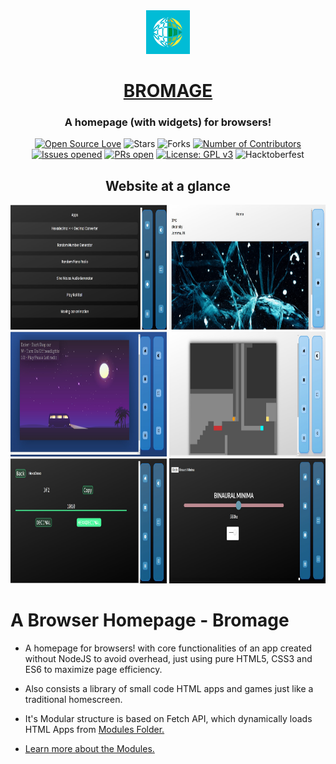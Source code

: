  <div align="center">
 <img src="icon.webp" height=70px />
</div>

<h1 align="center" ><a href="https://n-ce.github.io/Bromage/"> BROMAGE </a></h1>
<div align="center">
    <h3 align="center">A homepage (with widgets) for browsers!</h3>
</div>


<div align="center">

[![Open Source Love](https://badges.frapsoft.com/os/v2/open-source.svg?v=103)](https://github.com/n-ce/Bromage)
![Stars](https://img.shields.io/github/stars/n-ce/Bromage?style=flat&logo=github)
![Forks](https://img.shields.io/github/forks/n-ce/Bromage?style=flat&logo=github)
[![Number of Contributors](https://img.shields.io/github/contributors/n-ce/Bromage)](https://github.com/n-ce/Bromage/graphs/contributors)
[![Issues opened](https://img.shields.io/github/issues/n-ce/Bromage)](https://github.com/n-ce/Bromage)
[![PRs open](https://img.shields.io/github/issues-pr/n-ce/Bromage)](https://github.com/n-ce/Bromage/pulls)
[![License: GPL v3](https://img.shields.io/badge/License-GPLv3-blue.svg)](https://www.gnu.org/licenses/gpl-3.0)
![Hacktoberfest](https://img.shields.io/badge/Hacktoberfest-21-yellow)
</div>


<h2 align="center">Website at a glance</h2>
<p align="center">
<img src="Screenshots/options.jpg" width=250 height=200>
<img src="Screenshots/weather.jpg" width=250 height=200>
<img src="Screenshots/car.jpg" width=250 height=200>
<img src="Screenshots/game.jpg" width=250 height=200>   
<img src="Screenshots/hex.jpg" width=250 height=200> 
<img src="Screenshots/sine.jpg" width=250 height=200>                                                
</p>

# A Browser Homepage - Bromage

- A homepage for browsers! with core functionalities of an app created without NodeJS to avoid overhead, just using pure HTML5, CSS3 and ES6 to maximize page efficiency.

- Also consists a library of small code HTML apps and games just like a traditional homescreen.

- It's Modular structure is based on Fetch API, which dynamically loads HTML Apps from [ Modules Folder.](https://github.com/n-ce/SPACE/blob/main/Modules)

- [Learn more about the Modules.](https://github.com/n-ce/SPACE/blob/main/Modules/Modules.md)
